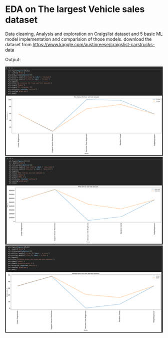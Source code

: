# EDA on The largest Vehicle sales dataset
 Data cleaning, Analysis and exploration on Craigslist dataset and 5 basic ML model implementation and comparision of those models. download the dataset from https://www.kaggle.com/austinreese/craigslist-carstrucks-data

Output:


![](/R2.png)
![](/RMSE.png)
![](/Relative_error.png)
